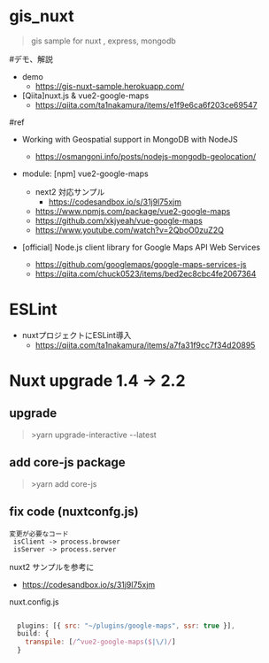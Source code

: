# gis_nuxt

> gis sample for nuxt , express, mongodb

#デモ、解説
- demo
  - https://gis-nuxt-sample.herokuapp.com/
- [Qiita]nuxt.js & vue2-google-maps
  - https://qiita.com/ta1nakamura/items/e1f9e6ca6f203ce69547

#ref

- Working with Geospatial support in MongoDB with NodeJS
   - https://osmangoni.info/posts/nodejs-mongodb-geolocation/

- module: [npm] vue2-google-maps
   - next2 対応サンプル
     - https://codesandbox.io/s/31j9l75xjm
   - https://www.npmjs.com/package/vue2-google-maps
   - https://github.com/xkjyeah/vue-google-maps
   - https://www.youtube.com/watch?v=2QboO0zuZ2Q 

- [official] Node.js  client library for Google Maps API Web Services
   - https://github.com/googlemaps/google-maps-services-js
   - https://qiita.com/chuck0523/items/bed2ec8cbc4fe2067364

# ESLint
  - nuxtプロジェクトにESLint導入
    - https://qiita.com/ta1nakamura/items/a7fa31f9cc7f34d20895


# Nuxt upgrade 1.4 -> 2.2 
## upgrade
> \>yarn upgrade-interactive --latest

## add core-js package

> \>yarn add core-js

## fix code (nuxtconfg.js)

```
変更が必要なコード
 isClient -> process.browser
 isServer -> process.server
```

nuxt2 サンプルを参考に
  - https://codesandbox.io/s/31j9l75xjm

nuxt.config.js
```javascript

  plugins: [{ src: "~/plugins/google-maps", ssr: true }],
  build: {
    transpile: [/^vue2-google-maps($|\/)/]
  }

```
